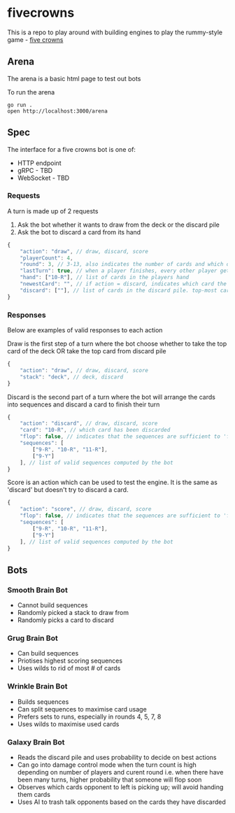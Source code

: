 # fivecrowns

This is a repo to play around with building engines to play the rummy-style game - [five crowns](https://en.wikipedia.org/wiki/Five_Crowns_(card_game))


## Arena

The arena is a basic html page to test out bots

To run the arena
```
go run .
open http://localhost:3000/arena
```

## Spec

The interface for a five crowns bot is one of:
- HTTP endpoint 
- gRPC - TBD
- WebSocket - TBD


### Requests

A turn is made up of 2 requests
1. Ask the bot whether it wants to draw from the deck or the discard pile
2. Ask the bot to discard a card from its hand

```js
{
    "action": "draw", // draw, discard, score
    "playerCount": 4,
    "round": 3, // 3-13, also indicates the number of cards and which one is wild
    "lastTurn": true, // when a player finishes, every other player gets 1 more turn. this indicates if it is the last turn
    "hand": ["10-R"], // list of cards in the players hand
    "newestCard": "", // if action = discard, indicates which card the player has drawn; can come from the deck or discard pile
    "discard": [""], // list of cards in the discard pile. top-most card is at index 0
}
```

### Responses

Below are examples of valid responses to each action

Draw is the first step of a turn where the bot choose whether to take the top card of the deck OR take the top card from discard pile
```js
{
    "action": "draw", // draw, discard, score
    "stack": "deck", // deck, discard
}
```


Discard is the second part of a turn where the bot will arrange the cards into sequences and discard a card to finish their turn
```js
{
    "action": "discard", // draw, discard, score
    "card": "10-R", // which card has been discarded
    "flop": false, // indicates that the sequences are sufficient to 'flop' (i.e. reveal hand and start final turns for other players)
    "sequences": [
        ["9-R", "10-R", "11-R"],
        ["9-Y"]
    ], // list of valid sequences computed by the bot
}
```


Score is an action which can be used to test the engine. It is the same as 'discard' but doesn't try to discard a card.
```js
{
    "action": "score", // draw, discard, score
    "flop": false, // indicates that the sequences are sufficient to 'flop' (i.e. reveal hand and start final turns for other players)
    "sequences": [
        ["9-R", "10-R", "11-R"],
        ["9-Y"]
    ], // list of valid sequences computed by the bot
}
```


## Bots

### Smooth Brain Bot
- Cannot build sequences
- Randomly picked a stack to draw from
- Randomly picks a card to discard

### Grug Brain Bot
- Can build sequences
- Priotises highest scoring sequences
- Uses wilds to rid of most # of cards


### Wrinkle Brain Bot
- Builds sequences
- Can split sequences to maximise card usage
- Prefers sets to runs, especially in rounds 4, 5, 7, 8
- Uses wilds to maximise used cards

### Galaxy Brain Bot
- Reads the discard pile and uses probability to decide on best actions
- Can go into damage control mode when the turn count is high depending on number of players and curent round i.e. when there have been many turns, higher probability that someone will flop soon
- Observes which cards opponent to left is picking up; will avoid handing them cards
- Uses AI to trash talk opponents based on the cards they have discarded
